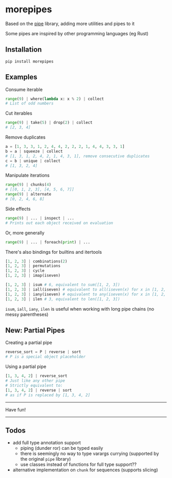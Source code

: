 # morepipes
Based on the [pipe](https://github.com/JulienPalard/Pipe) library, adding more utilities and pipes to it

Some pipes are inspired by other programming languages (eg Rust)

## Installation
`pip install morepipes`

## Examples
Consume iterable
```py
range(9) | where(lambda x: x % 2) | collect
# List of odd numbers
```
Cut iterables
```py
range(9) | take(5) | drop(2) | collect
# [2, 3, 4]
```
Remove duplicates
```py
a = [1, 3, 3, 1, 2, 4, 4, 2, 2, 2, 1, 4, 4, 3, 3, 1]
b = a | squeeze | collect
# [1, 3, 1, 2, 4, 2, 1, 4, 3, 1], remove consecutive duplicates
c = b | unique | collect
# [1, 3, 2, 4]
```
Manipulate iterations
```py
range(9) | chunks(4)
# [[0, 1, 2, 3], [4, 5, 6, 7]]
range(9) | alternate
# [0, 2, 4, 6, 8]
```
Side effects
```py
range(9) | ... | inspect | ...
# Prints out each object received on evaluation
```
Or, more generally
```py
range(9) | ... | foreach(print) | ...
```
There's also bindings for builtins and itertools
```py
[1, 2, 3] | combinations(2)
[1, 2, 3] | permutations
[1, 2, 3] | cycle
[1, 2, 3] | imap(iseven)

[1, 2, 3] | isum # 6, equivalent to sum([1, 2, 3])
[1, 2, 3] | iall(iseven) # equivalent to all(iseven(x) for x in [1, 2, 3])
[1, 2, 3] | iany(iseven) # equivalent to any(iseven(x) for x in [1, 2, 3])
[1, 2, 3] | ilen # 3, equivalent to len([1, 2, 3])
```
`isum`, `iall`, `iany`, `ilen` is useful when working with long pipe chains (no messy parentheses)
## New: Partial Pipes
Creating a partial pipe
```py
reverse_sort = P | reverse | sort
# P is a special object placeholder
```
Using a partial pipe
```py
[1, 3, 4, 2] | reverse_sort
# Just like any other pipe
# Strictly equivalent to:
[1, 3, 4, 2] | reverse | sort
# as if P is replaced by [1, 3, 4, 2]
```
---

Have fun!

---

## Todos
- add full type annotation support
    - piping (dunder ror) can be typed easily
    - there is seemingly no way to type varargs currying (supported by the original `pipe` library)
    - use classes instead of functions for full type support??
- alternative implementation on `chunk` for sequences (supports slicing)